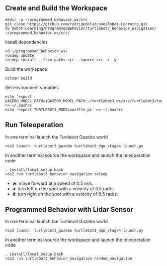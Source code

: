 ## Create and Build the Workspace

```
mkdir -p ~/programmed_behavior_ws/src
git clone https://github.com/rodrigodelazcano/Robot-Learning.git
mv Robot-Learning/ProgrammedBehavior/turtlebot3_behavior_navigation/ ~/programmed_behavior_ws/src/
```

Install dependencies

```
cd ~/programmed_behavior_ws/
rosdep update
rosdep install --from-paths src --ignore-src -r -y

```
Build the workspace

```
colcon build
```
Set environment variables
```
echo 'export GAZEBO_MODEL_PATH=$GAZEBO_MODEL_PATH:~/turtlebot3_ws/src/turtlebot3/turtlebot3_simulations/turtlebot3_gazebo/models' >> ~/.bashrc
echo 'export TURTLEBOT3_MODEL=waffle_pi' >> ~/.bashrc
```
## Run Teleoperation

In one terminal launch the Turtlebot Gazebo world
```
ros2 launch  turtlebot3_gazebo turtlebot3_dqn_stage4.launch.py
```

In another terminal source the workspace and launch the teleoperation node
```
. install/local_setup.bash
ros2 run turtlebot3_behavior_navigation teleop
```
* **w**: move forward at a speed of 0.5 m/s.
* **a**: turn left on the spot with a velocity of 0.5 rad/s.
* **d**: turn right on the spot with a velocity of 0.5 rad/s.

## Programmed Behavior with Lidar Sensor

In one terminal launch the Turtlebot Gazebo world
```
ros2 launch  turtlebot3_gazebo turtlebot3_dqn_stage4.launch.py
```

In another terminal source the workspace and launch the teleoperation node
```
. install/local_setup.bash
ros2 run turtlebot3_behavior_navigation random_navigation
```
